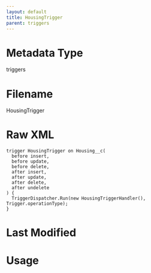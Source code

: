 ```yaml
---
layout: default
title: HousingTrigger
parent: triggers
---
```

# Metadata Type
triggers


# Filename 
HousingTrigger


# Raw XML
```
trigger HousingTrigger on Housing__c(
  before insert,
  before update,
  before delete,
  after insert,
  after update,
  after delete,
  after undelete
) {
  TriggerDispatcher.Run(new HousingTriggerHandler(), Trigger.operationType);
}
```


# Last Modified


# Usage
